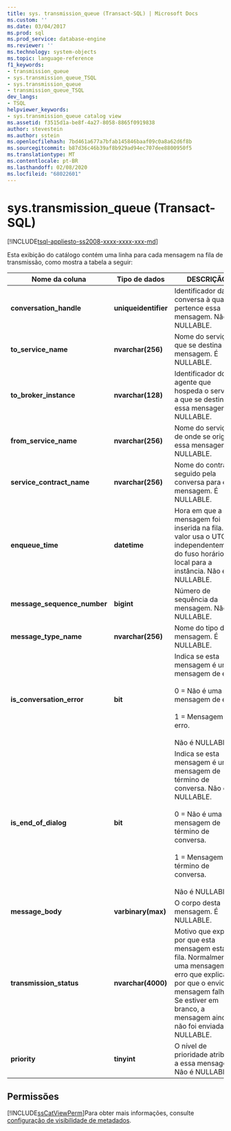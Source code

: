 ```yaml
---
title: sys. transmission_queue (Transact-SQL) | Microsoft Docs
ms.custom: ''
ms.date: 03/04/2017
ms.prod: sql
ms.prod_service: database-engine
ms.reviewer: ''
ms.technology: system-objects
ms.topic: language-reference
f1_keywords:
- transmission_queue
- sys.transmission_queue_TSQL
- sys.transmission_queue
- transmission_queue_TSQL
dev_langs:
- TSQL
helpviewer_keywords:
- sys.transmission_queue catalog view
ms.assetid: f3515d1a-be8f-4a27-8058-8865f0919838
author: stevestein
ms.author: sstein
ms.openlocfilehash: 7bd461a677a7bfab145846baaf09c0a8a62d6f8b
ms.sourcegitcommit: b87d36c46b39af8b929ad94ec707dee8800950f5
ms.translationtype: MT
ms.contentlocale: pt-BR
ms.lasthandoff: 02/08/2020
ms.locfileid: "68022601"
---
```

# <a name="systransmission_queue-transact-sql"></a>sys.transmission_queue (Transact-SQL)
[!INCLUDE[tsql-appliesto-ss2008-xxxx-xxxx-xxx-md](../../includes/tsql-appliesto-ss2008-xxxx-xxxx-xxx-md.md)]

  Esta exibição do catálogo contém uma linha para cada mensagem na fila de transmissão, como mostra a tabela a seguir:  
  
|Nome da coluna|Tipo de dados|DESCRIÇÃO|  
|-----------------|---------------|-----------------|  
|**conversation_handle**|**uniqueidentifier**|Identificador da conversa à qual pertence essa mensagem. Não é NULLABLE.|  
|**to_service_name**|**nvarchar(256)**|Nome do serviço a que se destina essa mensagem. É NULLABLE.|  
|**to_broker_instance**|**nvarchar(128)**|Identificador do agente que hospeda o serviço a que se destina essa mensagem. É NULLABLE.|  
|**from_service_name**|**nvarchar(256)**|Nome do serviço de onde se origina essa mensagem. É NULLABLE.|  
|**service_contract_name**|**nvarchar(256)**|Nome do contrato seguido pela conversa para essa mensagem. É NULLABLE.|  
|**enqueue_time**|**datetime**|Hora em que a mensagem foi inserida na fila. Este valor usa o UTC, independentemente do fuso horário local para a instância. Não é NULLABLE.|  
|**message_sequence_number**|**bigint**|Número de sequência da mensagem. Não é NULLABLE.|  
|**message_type_name**|**nvarchar(256)**|Nome do tipo da mensagem. É NULLABLE.|  
|**is_conversation_error**|**bit**|Indica se esta mensagem é uma mensagem de erro.<br /><br /> 0 = Não é uma mensagem de erro.<br /><br /> 1 = Mensagem de erro.<br /><br /> Não é NULLABLE.|  
|**is_end_of_dialog**|**bit**|Indica se esta mensagem é uma mensagem de término de conversa. Não é NULLABLE.<br /><br /> 0 = Não é uma mensagem de término de conversa.<br /><br /> 1 = Mensagem de término de conversa.<br /><br /> Não é NULLABLE.|  
|**message_body**|**varbinary(max)**|O corpo desta mensagem. É NULLABLE.|  
|**transmission_status**|**nvarchar(4000)**|Motivo que explica por que esta mensagem está na fila. Normalmente, é uma mensagem de erro que explica por que o envio da mensagem falhou. Se estiver em branco, a mensagem ainda não foi enviada. É NULLABLE.|  
|**priority**|**tinyint**|O nível de prioridade atribuído a essa mensagem. Não é NULLABLE.|  
  
## <a name="permissions"></a>Permissões  
 [!INCLUDE[ssCatViewPerm](../../includes/sscatviewperm-md.md)]Para obter mais informações, consulte [configuração de visibilidade de metadados](../../relational-databases/security/metadata-visibility-configuration.md).  
  
  
